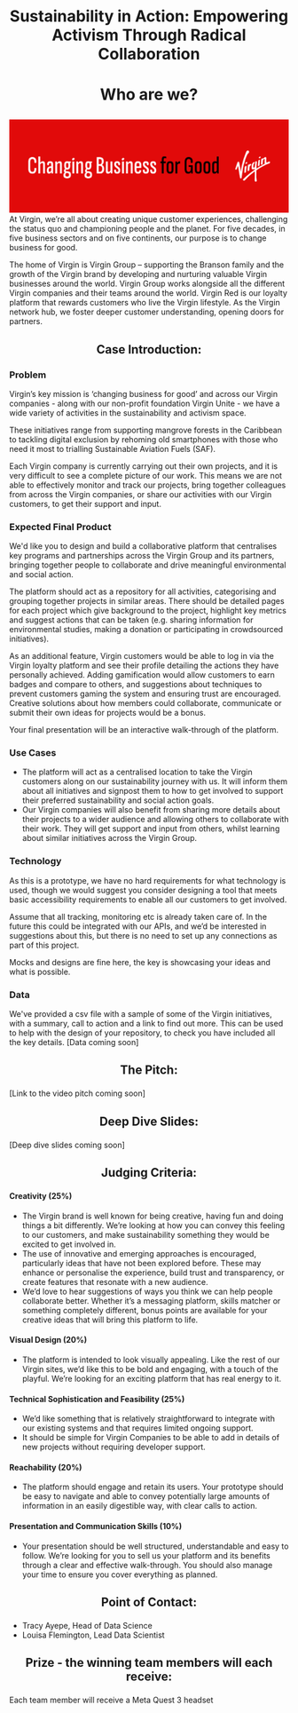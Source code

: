 # <p align="center"> Sustainability in Action: Empowering Activism Through Radical Collaboration  </p>


# <p align="center"> Who are we? </p>
![Virgin](Virgin_CBFG_banner.png)
At Virgin, we’re all about creating unique customer experiences, challenging the status quo and championing people and the planet. For five decades, in five business sectors and on five continents, our purpose is to change business for good.  

The home of Virgin is Virgin Group – supporting the Branson family and the growth of the Virgin brand by developing and nurturing valuable Virgin businesses around the world. Virgin Group works alongside all the different Virgin companies and their teams around the world. Virgin Red is our loyalty platform that rewards customers who live the Virgin lifestyle. As the Virgin network hub, we foster deeper customer understanding, opening doors for partners. 


## <p align="center"> Case Introduction: </p>
### Problem
Virgin’s key mission is ‘changing business for good’ and across our Virgin companies - along with our non-profit foundation Virgin Unite - we have a wide variety of activities in the sustainability and activism space.  

These initiatives range from supporting mangrove forests in the Caribbean to tackling digital exclusion by rehoming old smartphones with those who need it most to trialling Sustainable Aviation Fuels (SAF).  

Each Virgin company is currently carrying out their own projects, and it is very difficult to see a complete picture of our work. This means we are not able to effectively monitor and track our projects, bring together colleagues from across the Virgin companies, or share our activities with our Virgin customers, to get their support and input.  


### Expected Final Product
We'd like you to design and build a collaborative platform that centralises key programs and partnerships across the Virgin Group and its partners, bringing together people to collaborate and drive meaningful environmental and social action. 

The platform should act as a repository for all activities, categorising and grouping together projects in similar areas. There should be detailed pages for each project which give background to the project, highlight key metrics and suggest actions that can be taken (e.g. sharing information for environmental studies, making a donation or participating in crowdsourced initiatives).  

As an additional feature, Virgin customers would be able to log in via the Virgin loyalty platform and see their profile detailing the actions they have personally achieved. Adding gamification would allow customers to earn badges and compare to others, and suggestions about techniques to prevent customers gaming the system and ensuring trust are encouraged. Creative solutions about how members could collaborate, communicate or submit their own ideas for projects would be a bonus.  

Your final presentation will be an interactive walk-through of the platform. 


### Use Cases
- The platform will act as a centralised location to take the Virgin customers along on our sustainability journey with us. It will inform them about all initiatives and signpost them to how to get involved to support their preferred sustainability and social action goals.   
- Our Virgin companies will also benefit from sharing more details about their projects to a wider audience and allowing others to collaborate with their work. They will get support and input from others, whilst learning about similar initiatives across the Virgin Group. 


### Technology
As this is a prototype, we have no hard requirements for what technology is used, though we would suggest you consider designing a tool that meets basic accessibility requirements to enable all our customers to get involved.  

Assume that all tracking, monitoring etc is already taken care of. In the future this could be integrated with our APIs, and we’d be interested in suggestions about this, but there is no need to set up any connections as part of this project.  

Mocks and designs are fine here, the key is showcasing your ideas and what is possible. 


### Data
We've provided a csv file with a sample of some of the Virgin initiatives, with a summary, call to action and a link to find out more. This can be used to help with the design of your repository, to check you have included all the key details. 
[Data coming soon]


## <p align="center"> The Pitch: </p>
[Link to the video pitch coming soon]


## <p align="center"> Deep Dive Slides: </p>
[Deep dive slides coming soon]
<p align="center">  </p>


## <p align="center"> Judging Criteria: </p>
#### Creativity (25%) 
- The Virgin brand is well known for being creative, having fun and doing things a bit differently. We’re looking at how you can convey this feeling to our customers, and make sustainability something they would be excited to get involved in. 
- The use of innovative and emerging approaches is encouraged, particularly ideas that have not been explored before. These may enhance or personalise the experience, build trust and transparency, or create features that resonate with a new audience. 
- We’d love to hear suggestions of ways you think we can help people collaborate better. Whether it’s a messaging platform, skills matcher or something completely different, bonus points are available for your creative ideas that will bring this platform to life.  


#### Visual Design (20%) 
- The platform is intended to look visually appealing. Like the rest of our Virgin sites, we’d like this to be bold and engaging, with a touch of the playful. We’re looking for an exciting platform that has real energy to it.  


#### Technical Sophistication and Feasibility (25%) 
- We’d like something that is relatively straightforward to integrate with our existing systems and that requires limited ongoing support.  
- It should be simple for Virgin Companies to be able to add in details of new projects without requiring developer support.  


#### Reachability (20%) 
- The platform should engage and retain its users. Your prototype should be easy to navigate and able to convey potentially large amounts of information in an easily digestible way, with clear calls to action.  


#### Presentation and Communication Skills (10%) 
- Your presentation should be well structured, understandable and easy to follow. We’re looking for you to sell us your platform and its benefits through a clear and effective walk-through. You should also manage your time to ensure you cover everything as planned.  


## <p align="center"> Point of Contact: </p>
- Tracy Ayepe, Head of Data Science 
- Louisa Flemington, Lead Data Scientist 


## <p align="center"> Prize - the winning team members will each receive: </p>
Each team member will receive a Meta Quest 3 headset